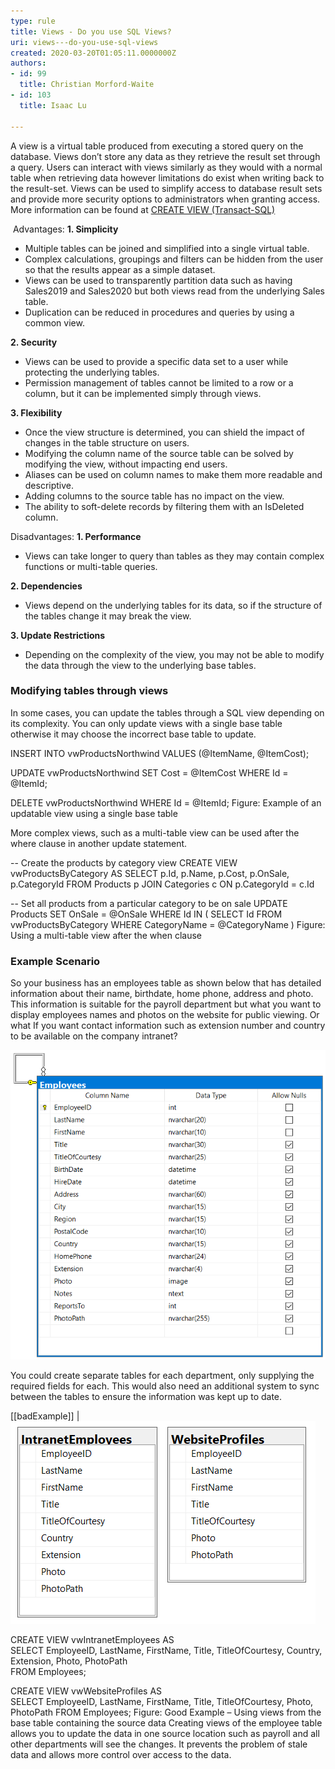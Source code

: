 ```yaml
---
type: rule
title: Views - Do you use SQL Views?
uri: views---do-you-use-sql-views
created: 2020-03-20T01:05:11.0000000Z
authors:
- id: 99
  title: Christian Morford-Waite
- id: 103
  title: Isaac Lu

---
```


​​A view is a virtual table produced from executing a stored query on the database. Views don’t store any data as they retrieve the result set through a query. Users can interact with views similarly as they would with a normal table when retrieving data however limitations do exist when writing back to the result-set. Views can be used to simplify access to database result sets and provide more security options to administrators when granting access. More information can be found at [CREATE VIEW (Transact-SQL)​](https://docs.microsoft.com/en-us/sql/t-sql/statements/create-view-transact-sql?view=sql-server-ver15)

​​
 ​Advantages:​
**1. Simplicity**

- Multiple tables can be joined and simplified into a single virtual table.
- Complex calculations, groupings and filters can be hidden from the user so that the results appear as a simple dataset.
- Views can be used to transparently partition data such as having Sales2019 and Sales2020 but both views read from the underlying Sales table.
- Duplication can be reduced in procedures and queries by using a common view.

 
**2. Security**

- Views can be used to provide a specific data set to a user while protecting the underlying tables.
- Permission management of tables cannot be limited to a row or a column, but it can be implemented simply through views.

 
**3. Flexibility**

- Once the view structure is determined, you can shield the impact of changes in the table structure on users.
- Modifying the column name of the source table can be solved by modifying the view, without impacting end users.
- Aliases can be used on column names to make them more readable and descriptive.
- Adding columns to the source table has no impact on the view.
- The ability to soft-delete records by filtering them with an IsDeleted column.​




Disadvantages:
**1. Performance**

- Views can take longer to query than tables as they may contain complex functions or multi-table queries.​





**2. Dependencies**

- ​Views depend on the underlying tables for its data, so if the structure of the tables change it may break the view.

**3. Update Rest​rictions**

- ​Depending on the complexity of the view, you may not be able to modify the data through the view to the underlying base tables.​





### Modifying tables through views

In some cases, you can update the tables through a SQL view depending on its complexity. 
You can only update views with a single base table otherwise it may choose the incorrect base table to update.


​​INSERT INTO vwProductsNorthwind VALUES (@ItemName, @ItemCost);

UPDATE vwProductsNorthwind SET Cost = @ItemCost WHERE Id = @ItemId;

DELETE vwProductsNorthwind WHERE Id = @ItemId;
Figure: Example of an updatable view using a single base table

More complex views, such as a multi-table view can be used after the where cla​​use in another update statement.​

​-- Create the products by category view
CREATE VIEW vwProductsByCategory
AS
SELECT p.Id, p.Name, p.Cost, p.OnSale, p.CategoryId
FROM Products p
JOIN Categories c
ON p.CategoryId = c.Id

-- Set all products from a particular category to be on sale
UPDATE Products
SET  OnSale = @OnSale
WHERE Id IN ( SELECT Id FROM  vwProductsByCategory WHERE CategoryName = @CategoryName )
​Figure: Using a multi-table view after the when clause
### ​Example Scenario


So your business has an employees table as shown below that has detailed information about their name, birthdate, home phone, address and photo. This information is suitable for the payroll department but what you want to display employees names and photos on the website for public viewing. Or what If you want contact information such as extension number and country to be available on the company intranet?

![ Northwind traders employees table](ViewsSqlEmployeesTable.png)

​You could create separate tables for each department, only supplying the required fields for each. 
This would also need an additional system to sync between the tables to ensure the information was kept up to date.

[[badExample]]
| ![ Bad Example – Using tables and duplicating data](ViewsSqlTables.png)

​​CREATE VIEW  vwIntranetEmployees AS  
SELECT EmployeeID, LastName, FirstName, Title, TitleOfCourtesy, Country, Extension, Photo, PhotoPath   
FROM Employees;  

CREATE VIEW  vwWebsiteProfiles AS  
SELECT EmployeeID, LastName, FirstName, Title, TitleOfCourtesy, Photo, PhotoPath
FROM Employees;
​Figure: Good Example – Using views from the base table containing the source data​
​Creating views of the employee table allows you to update the data in one source location such as payroll and all other departments will see the changes. It prevents the problem of stale data and allows more control over access to the data.
